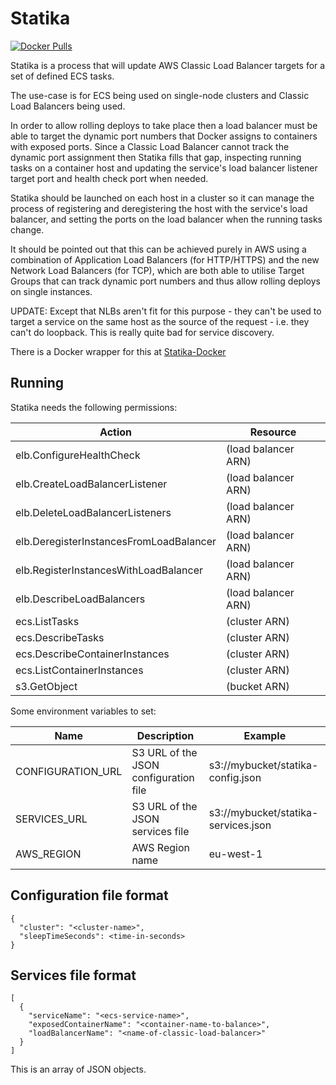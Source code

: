 # Statika

[![Docker Pulls](https://img.shields.io/docker/pulls/fractos/statika.svg?style=for-the-badge)](https://hub.docker.com/r/fractos/statika/)

Statika is a process that will update AWS Classic Load Balancer targets for a set of defined ECS tasks.

The use-case is for ECS being used on single-node clusters and Classic Load Balancers being used.

In order to allow rolling deploys to take place then a load balancer must be able to target the dynamic port numbers
that Docker assigns to containers with exposed ports. Since a Classic Load Balancer cannot track the dynamic port
assignment then Statika fills that gap, inspecting running tasks on a container host and updating the service's
load balancer listener target port and health check port when needed.

Statika should be launched on each host in a cluster so it can manage the process of registering and deregistering the
host with the service's load balancer, and setting the ports on the load balancer when the running tasks change.

It should be pointed out that this can be achieved purely in AWS using a combination of Application Load Balancers (for
HTTP/HTTPS) and the new Network Load Balancers (for TCP), which are both able to utilise Target Groups that can track
dynamic port numbers and thus allow rolling deploys on single instances.

UPDATE: Except that NLBs aren't fit for this purpose - they can't be used to target a service on the same host as the source of the request - i.e. they can't do loopback. This is really quite bad for service discovery.

There is a Docker wrapper for this at [Statika-Docker](https://github.com/fractos/statika-docker)

## Running

Statika needs the following permissions:

| Action | Resource |
| - | - |
| elb.ConfigureHealthCheck | (load balancer ARN) |
| elb.CreateLoadBalancerListener | (load balancer ARN) |
| elb.DeleteLoadBalancerListeners | (load balancer ARN) |
| elb.DeregisterInstancesFromLoadBalancer | (load balancer ARN) |
| elb.RegisterInstancesWithLoadBalancer | (load balancer ARN) |
| elb.DescribeLoadBalancers | (load balancer ARN) |
| ecs.ListTasks | (cluster ARN) |
| ecs.DescribeTasks | (cluster ARN) |
| ecs.DescribeContainerInstances | (cluster ARN) |
| ecs.ListContainerInstances | (cluster ARN) |
| s3.GetObject | (bucket ARN) |

Some environment variables to set:

| Name | Description | Example |
| - | - | - |
| CONFIGURATION_URL | S3 URL of the JSON configuration file | s3://mybucket/statika-config.json |
| SERVICES_URL | S3 URL of the JSON services file | s3://mybucket/statika-services.json |
| AWS_REGION | AWS Region name | eu-west-1 |


## Configuration file format

```
{
  "cluster": "<cluster-name>",
  "sleepTimeSeconds": <time-in-seconds>
}
```

## Services file format

```
[
  {
    "serviceName": "<ecs-service-name>",
    "exposedContainerName": "<container-name-to-balance>",
    "loadBalancerName": "<name-of-classic-load-balancer>"
  }
]
```

This is an array of JSON objects.

